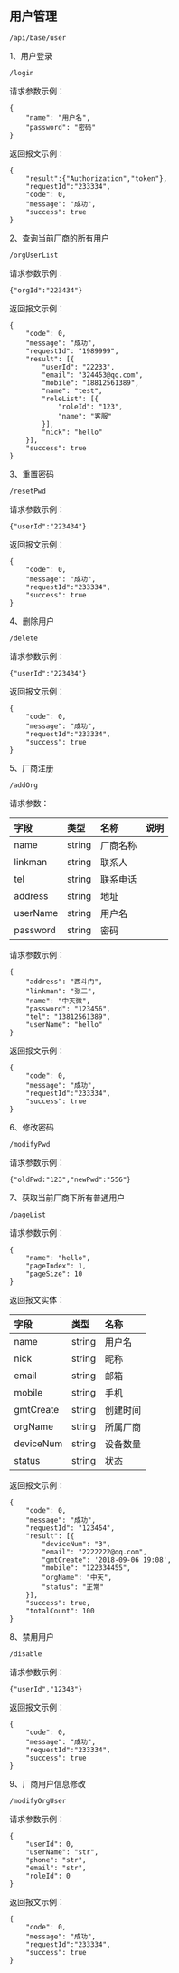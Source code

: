 ## 用户管理

```
/api/base/user
```

1、用户登录

```
/login
```

请求参数示例：

```
{
    "name": "用户名",
    "password": "密码"
}
```

返回报文示例：

```
{
    "result":{"Authorization","token"},
    "requestId":"233334",
    "code": 0,
    "message": "成功",
    "success": true
}
```

2、查询当前厂商的所有用户

```
/orgUserList
```

请求参数示例：

```
{"orgId":"223434"}
```

返回报文示例：

```
{
    "code": 0,
    "message": "成功",
    "requestId": "1989999",
    "result": [{
        "userId": "22233",
        "email": "324453@qq.com",
        "mobile": "18812561389",
        "name": "test",
        "roleList": [{
            "roleId": "123",
            "name": "客服"
        }],
        "nick": "hello"
    }],
    "success": true
}
```

3、重置密码

```
/resetPwd
```

请求参数示例：

```
{"userId":"223434"}
```

返回报文示例：

```
{
    "code": 0,
    "message": "成功",
    "requestId":"233334",
    "success": true
}
```

4、删除用户

```
/delete
```

请求参数示例：

```
{"userId":"223434"}
```

返回报文示例：

```
{
    "code": 0,
    "message": "成功",
    "requestId":"233334",
    "success": true
}
```

5、厂商注册

```
/addOrg
```

请求参数：

| 字段 | 类型 | 名称 | 说明 |
| :--- | :--- | :--- | :--- |
| name | string | 厂商名称 |  |
| linkman | string | 联系人 |  |
| tel | string | 联系电话 |  |
| address | string | 地址 |  |
| userName | string | 用户名 |  |
| password | string | 密码 |  |

请求参数示例：

```
{
    "address": "西斗门",
    "linkman": "张三",
    "name": "中天微",
    "password": "123456",
    "tel": "13812561389",
    "userName": "hello"
}
```

返回报文示例：

```
{
    "code": 0,
    "message": "成功",
    "requestId":"233334",
    "success": true
}
```

6、修改密码

```
/modifyPwd
```

请求参数示例：

```
{"oldPwd:"123","newPwd":"556"}
```

7、获取当前厂商下所有普通用户

```
/pageList
```

请求参数示例：

```
{
    "name": "hello",
    "pageIndex": 1,
    "pageSize": 10
}
```

返回报文实体：

| 字段 | 类型 | 名称 |
| :--- | :--- | :--- |
| name | string | 用户名 |
| nick | string | 昵称 |
| email | string | 邮箱 |
| mobile | string | 手机 |
| gmtCreate | string | 创建时间 |
| orgName | string | 所属厂商 |
| deviceNum | string | 设备数量 |
| status | string | 状态 |

返回报文示例：

```
{
    "code": 0,
    "message": "成功",
    "requestId": "123454",
    "result": [{
        "deviceNum": "3",
        "email": "2222222@qq.com",
        "gmtCreate": '2018-09-06 19:08',
        "mobile": "122334455",
        "orgName": "中天",
        "status": "正常"
    }],
    "success": true,
    "totalCount": 100
}
```

8、禁用用户

```
/disable
```

请求参数示例：

```
{"userId","12343"}
```

返回报文示例：

```
{
    "code": 0,
    "message": "成功",
    "requestId":"233334",
    "success": true
}
```

9、厂商用户信息修改

```
/modifyOrgUser
```

请求参数示例：

```
{
    "userId": 0,
    "userName": "str",
    "phone": "str",
    "email": "str",
    "roleId": 0
}
```

返回报文示例：

```
{
    "code": 0,
    "message": "成功",
    "requestId":"233334",
    "success": true
}
```



